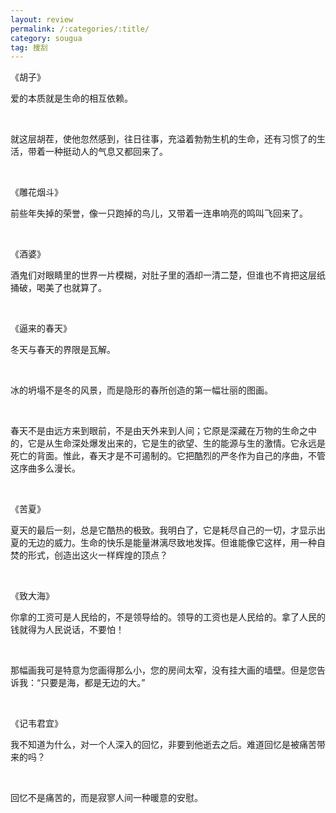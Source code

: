 ```yaml
---
layout: review
permalink: /:categories/:title/
category: sougua
tag: 搜刮
---
```




《胡子》

爱的本质就是生命的相互依赖。

<br>

就这层胡茬，使他忽然感到，往日往事，充溢着勃勃生机的生命，还有习惯了的生活，带着一种挺动人的气息又都回来了。

<br>

《雕花烟斗》

前些年失掉的荣誉，像一只跑掉的鸟儿，又带着一连串响亮的鸣叫飞回来了。

<br>

《酒婆》

酒鬼们对眼睛里的世界一片模糊，对肚子里的酒却一清二楚，但谁也不肯把这层纸捅破，喝美了也就算了。

<br>

《逼来的春天》

冬天与春天的界限是瓦解。

<br>

冰的坍塌不是冬的风景，而是隐形的春所创造的第一幅壮丽的图画。

<br>

春天不是由远方来到眼前，不是由天外来到人间；它原是深藏在万物的生命之中的，它是从生命深处爆发出来的，它是生的欲望、生的能源与生的激情。它永远是死亡的背面。惟此，春天才是不可遏制的。它把酷烈的严冬作为自己的序曲，不管这序曲多么漫长。

<br>

《苦夏》

夏天的最后一刻，总是它酷热的极致。我明白了，它是耗尽自己的一切，才显示出夏的无边的威力。生命的快乐是能量淋漓尽致地发挥。但谁能像它这样，用一种自焚的形式，创造出这火一样辉煌的顶点？

<br>

《致大海》

你拿的工资可是人民给的，不是领导给的。领导的工资也是人民给的。拿了人民的钱就得为人民说话，不要怕！

<br>

那幅画我可是特意为您画得那么小，您的房间太窄，没有挂大画的墙壁。但是您告诉我：“只要是海，都是无边的大。”

<br>

《记韦君宜》

我不知道为什么，对一个人深入的回忆，非要到他逝去之后。难道回忆是被痛苦带来的吗？

<br>

回忆不是痛苦的，而是寂寥人间一种暖意的安慰。

<br>

